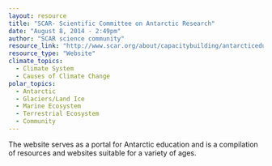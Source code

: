 ```yaml
---
layout: resource
title: "SCAR- Scientific Committee on Antarctic Research"
date: "August 8, 2014 - 2:49pm"
author: "SCAR science community"
resource_link: "http://www.scar.org/about/capacitybuilding/antarcticeducation/"
resource_type: "Website"
climate_topics:
  - Climate System
  - Causes of Climate Change
polar_topics:
  - Antarctic
  - Glaciers/Land Ice
  - Marine Ecosystem
  - Terrestrial Ecosystem
  - Community
---
```


The website serves as a portal for Antarctic education and is a compilation of resources and websites suitable for a variety of ages.